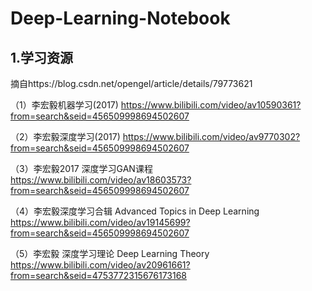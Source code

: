 # Deep-Learning-Notebook

## 1.学习资源

摘自https://blog.csdn.net/opengel/article/details/79773621

（1）李宏毅机器学习(2017)
https://www.bilibili.com/video/av10590361?from=search&seid=456509998694502607

（2）李宏毅深度学习(2017)
https://www.bilibili.com/video/av9770302?from=search&seid=456509998694502607

（3）李宏毅2017 深度学习GAN课程
https://www.bilibili.com/video/av18603573?from=search&seid=456509998694502607

（4）李宏毅深度学习合辑 Advanced Topics in Deep Learning
https://www.bilibili.com/video/av19145699?from=search&seid=456509998694502607

（5）李宏毅 深度学习理论 Deep Learning Theory
https://www.bilibili.com/video/av20961661?from=search&seid=4753772315676173168
